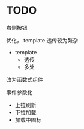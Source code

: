 # TODO

右侧按钮

优化， template 透传较为繁杂

-   template
    -   透传
    -   多处

改为函数式组件

事件参数化

-   上拉刷新
-   下拉加载
-   加载中图标
